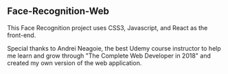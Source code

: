 ## Face-Recognition-Web
This Face Recognition project uses CSS3, Javascript, and React as the front-end.

Special thanks to Andrei Neagoie, the best Udemy course instructor to help me learn and grow through "The Complete Web Developer in 2018" and created my own version of the web application.
